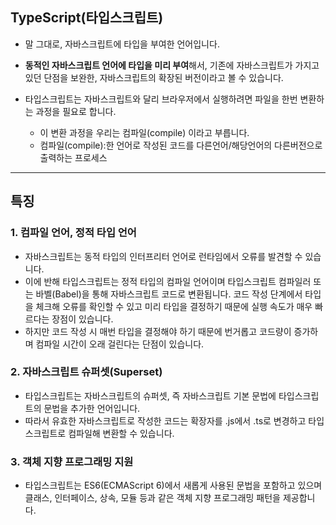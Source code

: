 ## TypeScript(타입스크립트)

- 말 그대로, 자바스크립트에 타입을 부여한 언어입니다.

- **동적인 자바스크립트 언어에 타입을 미리 부여**해서, 기존에 자바스크립트가 가지고 있던 단점을 보완한, 자바스크립트의 확장된 버전이라고 볼 수 있습니다. 

- 타입스크립트는 자바스크립트와 달리 브라우저에서 실행하려면 파일을 한번 변환하는 과정을 필요로 합니다.
    - 이 변환 과정을 우리는 컴파일(compile) 이라고 부릅니다. 
    - 컴파일(compile):한 언어로 작성된 코드를 다른언어/해당언어의 다른버전으로 출력하는 프로세스

---

## 특징

### 1. 컴파일 언어, 정적 타입 언어
- 자바스크립트는 동적 타입의 인터프리터 언어로 런타임에서 오류를 발견할 수 있습니다. 
- 이에 반해 타입스크립트는 정적 타입의 컴파일 언어이며 타입스크립트 컴파일러 또는 바벨(Babel)을 통해 자바스크립트 코드로 변환됩니다. 코드 작성 단계에서 타입을 체크해 오류를 확인할 수 있고 미리 타입을 결정하기 때문에 실행 속도가 매우 빠르다는 장점이 있습니다. 
- 하지만 코드 작성 시 매번 타입을 결정해야 하기 때문에 번거롭고 코드량이 증가하며 컴파일 시간이 오래 걸린다는 단점이 있습니다.

### 2. 자바스크립트 슈퍼셋(Superset)
- 타입스크립트는 자바스크립트의 슈퍼셋, 즉 자바스크립트 기본 문법에 타입스크립트의 문법을 추가한 언어입니다.
- 따라서 유효한 자바스크립트로 작성한 코드는 확장자를 .js에서 .ts로 변경하고 타입스크립트로 컴파일해 변환할 수 있습니다.

### 3. 객체 지향 프로그래밍 지원
- 타입스크립트는 ES6(ECMAScript 6)에서 새롭게 사용된 문법을 포함하고 있으며 클래스, 인터페이스, 상속, 모듈 등과 같은 객체 지향 프로그래밍 패턴을 제공합니다.